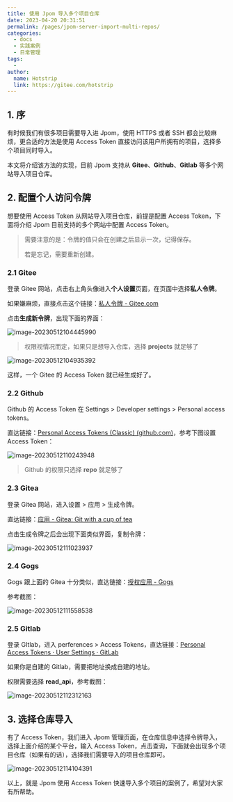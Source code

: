 ```yaml
---
title: 使用 Jpom 导入多个项目仓库
date: 2023-04-20 20:31:51
permalink: /pages/jpom-server-import-multi-repos/
categories:
  - docs
  - 实践案例
  - 日常管理
tags:
  - 
author:
  name: Hotstrip 
  link: https://gitee.com/hotstrip
---
```

## 1. 序

有时候我们有很多项目需要导入进 Jpom，使用 HTTPS 或者 SSH 都会比较麻烦，更合适的方法是使用 Access Token 直接访问该用户所拥有的项目，选择多个项目同时导入。



本文将介绍该方法的实现，目前 Jpom 支持从 **Gitee**、**Github**、**Gitlab** 等多个网站导入项目仓库。



## 2. 配置个人访问令牌

想要使用 Access Token 从网站导入项目仓库，前提是配置 Access Token，下面将介绍 Jpom 目前支持的多个网站中配置 Access Token。

> 需要注意的是：令牌的值只会在创建之后显示一次，记得保存。
>
> 若是忘记，需要重新创建。



### 2.1 Gitee

登录 Gitee 网站，点击右上角头像进入**个人设置**页面，在页面中选择**私人令牌**。

如果嫌麻烦，直接点击这个链接：[私人令牌 - Gitee.com](https://gitee.com/personal_access_tokens)

点击**生成新令牌**，出现下面的界面：

![image-20230512104445990](https://raw.githubusercontent.com/Idiot-Alex/picgo-repo/main/storage/jpom-access-token/202305121046993.png)

> 权限视情况而定，如果只是想导入仓库，选择 **projects** 就足够了

![image-20230512104935392](https://raw.githubusercontent.com/Idiot-Alex/picgo-repo/main/storage/jpom-access-token/202305121050283.png)

这样，一个 Gitee 的 Access Token 就已经生成好了。



### 2.2 Github

Github 的 Access Token 在 Settings > Developer settings > Personal access tokens。

直达链接：[Personal Access Tokens (Classic) (github.com)](https://github.com/settings/tokens)，参考下图设置 Access Token：

![image-20230512110243948](https://raw.githubusercontent.com/Idiot-Alex/picgo-repo/main/storage/jpom-access-token/202305121103471.png)

> Github 的权限只选择 **repo** 就足够了



### 2.3 Gitea

登录 Gitea 网站，进入设置 > 应用 > 生成令牌。

直达链接：[应用 - Gitea: Git with a cup of tea](https://try.gitea.io/user/settings/applications)

点击生成令牌之后会出现下面类似界面，复制令牌：

![image-20230512111023937](https://raw.githubusercontent.com/Idiot-Alex/picgo-repo/main/storage/jpom-access-token/202305121110997.png)



### 2.4 Gogs

Gogs 跟上面的 Gitea 十分类似，直达链接：[授权应用 - Gogs](https://try.gogs.io/user/settings/applications)

参考截图：

![image-20230512111558538](https://raw.githubusercontent.com/Idiot-Alex/picgo-repo/main/storage/jpom-access-token/202305121116075.png)



### 2.5 Gitlab

登录 GItlab，进入 perferences > Access Tokens，直达链接：[Personal Access Tokens · User Settings · GitLab](https://gitlab.com/-/profile/personal_access_tokens)

如果你是自建的 Gitlab，需要把地址换成自建的地址。

权限需要选择 **read_api**，参考截图：

![image-20230512112312163](https://raw.githubusercontent.com/Idiot-Alex/picgo-repo/main/storage/jpom-access-token/202305121124316.png)



## 3. 选择仓库导入

有了 Access Token，我们进入 Jpom 管理页面，在仓库信息中选择令牌导入，选择上面介绍的某个平台，输入 Access Token，点击查询，下面就会出现多个项目仓库（如果有的话），选择我们需要导入的项目仓库即可。

![image-20230512114104391](https://raw.githubusercontent.com/Idiot-Alex/picgo-repo/main/storage/jpom-access-token/202305121141759.png)



以上，就是  Jpom 使用 Access Token 快速导入多个项目的案例了，希望对大家有所帮助。
